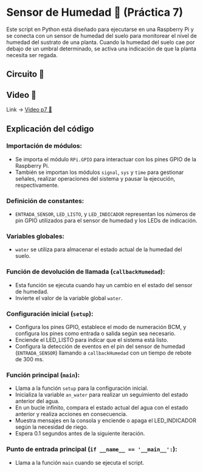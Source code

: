 # Sensor de Humedad 🌱 (Práctica 7)

Este script en Python está diseñado para ejecutarse en una Raspberry Pi y se conecta con un sensor de humedad del suelo para monitorear el nivel de humedad del sustrato de una planta. Cuando la humedad del suelo cae por debajo de un umbral determinado, se activa una indicación de que la planta necesita ser regada.

## Circuito 🔋

## Video 🎥

Link -> [Video p7 🌱](https://urjc-my.sharepoint.com/:v:/g/personal/j_rando_2019_alumnos_urjc_es/EZVOeQH7JU9NtNICULWBm4ABM6OLeIcLRRN6l4jsbZKfSA?e=XasetT)

## Explicación del código

### Importación de módulos:

- Se importa el módulo `RPi.GPIO` para interactuar con los pines GPIO de la Raspberry Pi.
- También se importan los módulos `signal`, `sys` y `time` para gestionar señales, realizar operaciones del sistema y pausar la ejecución, respectivamente.

### Definición de constantes:

- `ENTRADA_SENSOR`, `LED_LISTO`, y `LED_INDICADOR` representan los números de pin GPIO utilizados para el sensor de humedad y los LEDs de indicación.

### Variables globales:

- `water` se utiliza para almacenar el estado actual de la humedad del suelo.

### Función de devolución de llamada (`callbackHumedad`):

- Esta función se ejecuta cuando hay un cambio en el estado del sensor de humedad.
- Invierte el valor de la variable global `water`.

### Configuración inicial (`setup`):

- Configura los pines GPIO, establece el modo de numeración BCM, y configura los pines como entrada o salida según sea necesario.
- Enciende el LED_LISTO para indicar que el sistema está listo.
- Configura la detección de eventos en el pin del sensor de humedad (`ENTRADA_SENSOR`) llamando a `callbackHumedad` con un tiempo de rebote de 300 ms.

### Función principal (`main`):

- Llama a la función `setup` para la configuración inicial.
- Inicializa la variable `an_water` para realizar un seguimiento del estado anterior del agua.
- En un bucle infinito, compara el estado actual del agua con el estado anterior y realiza acciones en consecuencia.
- Muestra mensajes en la consola y enciende o apaga el LED_INDICADOR según la necesidad de riego.
- Espera 0.1 segundos antes de la siguiente iteración.

### Punto de entrada principal (`if __name__ == '__main__':`):

- Llama a la función `main` cuando se ejecuta el script.

